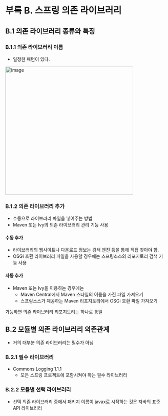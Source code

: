 # 부록 B. 스프링 의존 라이브러리

## B.1 의존 라이브러리 종류와 특징
### B.1.1 의존 라이브러리 이름
- 일정한 패턴이 있다.

<img width="399" alt="image" src="https://github.com/user-attachments/assets/daa32113-b2aa-41e4-93d7-cd3bc236e61f">

### B.1.2 의존 라이브러리 추가
- 수동으로 라이브러리 파일을 넣어주는 방법
- Maven 또는 Ivy의 의존 라이브러리 관리 기능 사용

#### 수동 추가
- 라이브러리의 웹사이트나 다운로드 정보는 검색 엔진 등을 통해 직접 찾아야 함.
- OSGi 호환 라이브러리 파일을 사용할 경우에는 스프링소스의 리포지토리 검색 기능 사용

#### 자동 추가
- Maven 또는 Ivy을 이용하는 경우에는
  - Maven Central에서 Maven 스타일의 이름을 가진 파일 가져오기
  - 스프링소스가 제공하는 Maven 리포지토리에서 OSGi 호환 파일 가져오기

가능하면 의존 라이브러리 리포지토리는 하나로 통일

## B.2 모듈별 의존 라이브러리 의존관계
- 거의 대부분 의존 라이브러리는 필수가 아님

### B.2.1 필수 라이브러리
- Commons Logging 1.1.1
  - 모든 스프링 프로젝트에 포함시켜야 하는 필수 라이브러리
 
### B.2.2 모듈별 선택 라이브러리
- 선택 의존 라이브러리 중에서 패키지 이름이 javax로 시작하는 것은 자바의 표준 API 라이브러리

